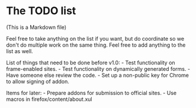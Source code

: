 The TODO list
=============

(This is a Markdown file)

Feel free to take anything on the list if you want, but do coordinate
so we don't do multiple work on the same thing. Feel free to add
anything to the list as well.

List of things that need to be done before v1.0:
     - Test functionality on frame-enabled sites.
     - Test functionality on dynamically generated forms.
     - Have someone else review the code.
     - Set up a non-public key for Chrome to allow signing of addon.

Items for later:
      - Prepare addons for submission to official sites.
      - Use macros in firefox/content/about.xul